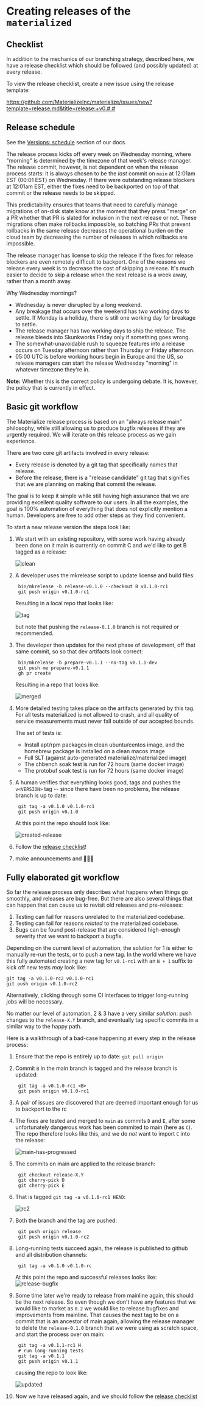 # Creating releases of the `materialized`

## Checklist

In addition to the mechanics of our branching strategy, described here, we have
a release checklist which should be followed (and possibly updated) at every
release.

To view the release checklist, create a new issue using the release template:

  <https://github.com/MaterializeInc/materialize/issues/new?template=release.md&title=release:+v0.#.#>

## Release schedule

See the [Versions: schedule](https://materialize.com/docs/versions/#schedule)
section of our docs.

The release process kicks off every week on Wednesday morning, where "morning"
is determined by the timezone of that week's release manager. The release
commit, however, is not dependent on when the release process starts: it is
always chosen to be the *last* commit on `main` at 12:01am EST (00:01 EST) on
Wednesday. If there were outstanding release blockers at 12:01am EST, either the
fixes need to be backported on top of that commit or the release needs to be
skipped.

This predictability ensures that teams that need to carefully manage migrations
of on-disk state know at the moment that they press "merge" on a PR whether that
PR is slated for inclusion in the next release or not. These migrations often
make rollbacks impossible, so batching PRs that prevent rollbacks in the same
release decreases the operational burden on the cloud team by decreasing the
number of releases in which rollbacks are impossible.

The release manager has license to skip the release if the fixes for release
blockers are even remotely difficult to backport. One of the reasons we release
every week is to decrease the cost of skipping a release. It's much easier to
decide to skip a release when the next release is a week away, rather than a
month away.

Why Wednesday mornings?

  * Wednesday is never disrupted by a long weekend.
  * Any breakage that occurs over the weekend has two working days to settle.
    If Monday is a holiday, there is still one working day for breakage to
    settle.
  * The release manager has two working days to ship the release. The release
    bleeds into Skunkworks Friday only if something goes wrong.
  * The somewhat-unavoidable rush to squeeze features into a release occurs on
    Tuesday afternoon rather than Thursday or Friday afternoon.
  * 05:00 UTC is before working hours begin in Europe and the US, so release
    managers can start the release Wednesday "morning" in whatever timezone
    they're in.

**Note:** Whether this is the correct policy is undergoing debate. It is,
however, the policy that is currently in effect.

## Basic git workflow

The Materialize release process is based on an "always release main" philosophy, while
still allowing us to produce bugfix releases if they are urgently required. We will
iterate on this release process as we gain experience.

There are two core git artifacts involved in every release:

* Every release is denoted by a git tag that specifically names that release.
* Before the release, there is a "release candidate" git tag that signifies that we are
  planning on making that commit the release.

The goal is to keep it simple while still having high assurance that we are providing
excellent quality software to our users. In all the examples, the goal is 100% automation
of everything that does not explicitly mention a human. Developers are free to add other
steps as they find convenient.

To start a new release version the steps look like:

1. We start with an existing repository, with some work having already been done on it
   main is currently on commit C and we'd like to get B tagged as a release:

   ![clean](assets/rel/01-clean.svg)
1. A developer uses the mkrelease script to update license and build files:

        bin/mkrelease -b release-v0.1.0 --checkout B v0.1.0-rc1
        git push origin v0.1.0-rc1

   Resulting in a local repo that looks like:

   ![tag](assets/rel/02-tagged.svg)

   but note that pushing the `release-0.1.0` branch is not required or recommended.

1. The developer then updates for the next phase of development, off that same commit, so
   so that dev artifacts look correct:

        bin/mkrelease -b prepare-v0.1.1 --no-tag v0.1.1-dev
        git push me prepare-v0.1.1
        gh pr create

   Resulting in a repo that looks like:

   ![merged](assets/rel/02.1-merged.svg)

1. More detailed testing takes place on the artifacts generated by this tag. For all
   tests materialized is not allowed to crash, and all quality of service measurements
   must never fall outside of our accepted bounds.

   The set of tests is:
   * Install apt/rpm packages in clean ubuntu/centos image, and the homebrew package is
     installed on a clean macos image
   * Full SLT (against auto-generated materialize/materialized image)
   * The chbench soak test is run for 72 hours (same docker image)
   * The protobuf soak test is run for 72 hours (same docker image)
1. A human verifies that everything looks good, tags and pushes the `v<VERSION>` tag --
   since there have been no problems, the release branch is up to date:

        git tag -a v0.1.0 v0.1.0-rc1
        git push origin v0.1.0

   At this point the repo should look like:

   ![created-release](assets/rel/03-tagged-release.svg)
1. Follow the [release checklist](./release-checklist.md)!
1. make announcements and 🎉💃🕺

## Fully elaborated git workflow

So far the release process only describes what happens when things go smoothly, and
releases are bug-free. But there are also several things that can happen that can cause
us to revisit old releases and pre-releases:

1. Testing can fail for reasons unrelated to the materialized codebase.
2. Testing can fail for reasons _related_ to the materialized codebase.
3. Bugs can be found post-release that are considered high-enough severity that we want
   to backport a bugfix.

Depending on the current level of automation, the solution for 1 is either to manually
re-run the tests, or to push a new tag. In the world where we have this fully automated
creating a new tag for `v0.1-rc1` with an `N + 1` suffix to kick off new tests _may_
look like:

    git tag -a v0.1.0-rc2 v0.1.0-rc1
    git push origin v0.1.0-rc2

Alternatively, clicking through some CI interfaces to trigger long-running jobs will be
necessary.

No matter our level of automation, 2 & 3 have a very similar _solution_: push changes to
the `release-X.Y` branch, and eventually tag specific commits in a similar way to the
happy path.

Here is a walkthrough of a bad-case happening at every step in the release process:

1. Ensure that the repo is entirely up to date: `git pull origin`
1. Commit `B` in the main branch is tagged and the release branch is updated:

        git tag -a v0.1.0-rc1 <B>
        git push origin v0.1.0-rc1
1. A pair of issues are discovered that are deemed important enough for us to backport to
   the rc
1. The fixes are tested and merged to `main` as commits `D` and `E`, after some
   unfortunately dangerous work has been commited to main (here as `C`). The repo
   therefore looks like this, and we do _not_ want to import `C` into the release:

   ![main-has-progressed](assets/rel/04-main-progressed.svg)
1. The commits on main are applied to the release branch:

        git checkout release-X.Y
        git cherry-pick D
        git cherry-pick E
1. That is tagged `git tag -a v0.1.0-rc1 HEAD`:

   ![rc2](assets/rel/05-tagged-rc2.svg)
1. Both the branch and the tag are pushed:

        git push origin release
        git push origin v0.1.0-rc2
1. Long-running tests succeed again, the release is published to github and all
   distribution channels:

        git tag -a v0.1.0 v0.1.0-rc

   At this point the repo and successful releases looks like:
   ![release-bugfix](assets/rel/06-release-010.svg)
1. Some time later we're ready to release from mainline again, this should be the next
   release. So even though we don't have any features that we would like to market as
   `0.2` we would like to release bugfixes and improvements from mainline. That causes
   the next tag to be on a commit that is an ancestor of main again, allowing the
   release manager to delete the `release-0.1.0` branch that we were using as scratch
   space, and start the process over on main:

        git tag -a v0.1.1-rc1 H
        # run long-running tests
        git tag -a v0.1.1
        git push origin v0.1.1
   causing the repo to look like:

   ![updated](assets/rel/07-release-011.svg)
1. Now we have released again, and we should follow the [release
   checklist](./release-checklist.md)
